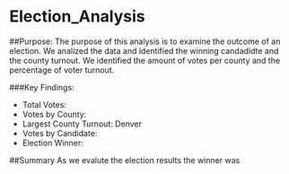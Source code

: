 # Election_Analysis

##Purpose:
The purpose of this analysis is to examine the outcome of an election. We analized the data and identified the winning candadidte and the county turnout. We identified the amount of votes per county and the percentage of voter turnout. 

###Key Findings:
- Total Votes: 
- Votes by County:
- Largest County Turnout: Denver
- Votes by Candidate:
- Election Winner:

##Summary
As we evalute the election results the winner was 
